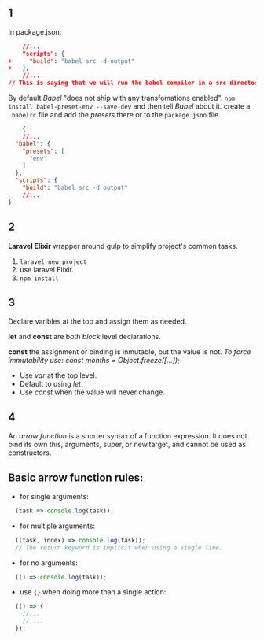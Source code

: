 ## 1

In package.json:

```json
    //...
    "scripts": {
+     "build": "babel src -d output"
+   },
    //...
// This is saying that we will run the babel compiler in a src directory.  -d is an option for the output directory.
```

By default _Babel_ "does not ship with any transfomations enabled".  `npm install babel-preset-env --save-dev` and then tell _Babel_ about it.  create a `.babelrc` file and add the _presets_ there or to the `package.json` file.

```json
    {
    //...
  "babel": {
    "presets": [
      "env"
    ]
  },
  "scripts": {
    "build": "babel src -d output"
    //...
}
```

## 2

**Laravel Elixir** wrapper around gulp to simplify project's common tasks.

1. `laravel new project`
2. use laravel Elixir.
3. `npm install`

## 3

Declare varibles at the top and assign them as needed.

**let** and **const** are both _block_ level declarations.

**const** the assignment or binding is inmutable, but the value is not. _To force immutability use: const months = Object.freeze([...]);_

- Use _var_ at the top level.
- Default to using _let_.
- Use _const_ when the value will never change.

## 4

An _arrow function_ is a shorter syntax of a function expression.  It does not bind its own this, arguments, super, or new.target, and cannot be used as constructors.

Basic arrow function rules:
---

- for single arguments:

```js
  (task => console.log(task));
```

- for multiple arguments:

```js
  ((task, index) => console.log(task));
  // The return keyword is implicit when using a single line.
```

- for no arguments:

```js
  (() => console.log(task));
```

- use `{}` when doing more than a single action:

```js
  (() => {
    //...
    // ...
  });
```